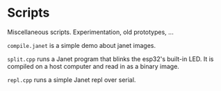 # Scripts

Miscellaneous scripts. Experimentation, old prototypes, ...

`compile.janet` is a simple demo about janet images.

`split.cpp` runs a Janet program that blinks the esp32's built-in LED. It is compiled on a host computer and read in as a binary image.

`repl.cpp` runs a simple Janet repl over serial.
